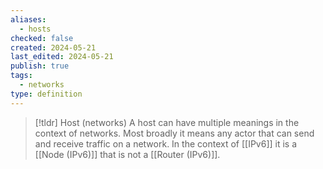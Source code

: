 ```yaml
---
aliases:
  - hosts
checked: false
created: 2024-05-21
last_edited: 2024-05-21
publish: true
tags:
  - networks
type: definition
---
```

>[!tldr] Host (networks)
> A host can have multiple meanings in the context of networks. Most broadly it means any actor that can send and receive traffic on a network. 
> In the context of [[IPv6]] it is a [[Node (IPv6)]] that is not a [[Router (IPv6)]].
